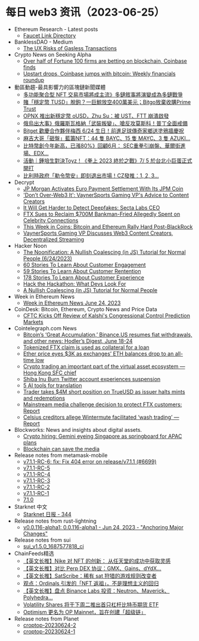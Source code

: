 # 每日 web3 资讯（2023-06-25）

- Ethereum Research - Latest posts
  - [Faucet Link Directory](https://ethresear.ch/t/faucet-link-directory/12670/46)
- BanklessDAO - Medium
  - [The UX Risks of Gasless Transactions](https://medium.com/bankless-dao/the-ux-risks-of-gasless-transactions-612f5881e0ce?source=rss----2e8b6adb479c---4)
- Crypto News on Seeking Alpha
  - [Over half of Fortune 100 firms are betting on blockchain, Coinbase finds](https://seekingalpha.com/news/3982490-over-half-of-fortune-100-firms-are-betting-on-blockchain-coinbase-finds?utm_source=feed_news_crypto&utm_medium=referral)
  - [Upstart drops, Coinbase jumps with bitcoin: Weekly financials roundup](https://seekingalpha.com/news/3982531-upstart-drops-coinbase-jumps-with-bitcoin-weekly-financials-roundup?utm_source=feed_news_crypto&utm_medium=referral)
- 動區動趨-最具影響力的區塊鏈新聞媒體
  - [多功能聚合型 NFT 交易市場將成主流》多鏈敘事將演變成為多鏈戰爭](https://www.blocktempo.com/nft-aggregator-become-mainstream-multichain-development/)
  - [賭「穩定幣 TUSD」脫鉤？一巨鯨放空400萬美元；Bitgo放棄收購Prime Trust](https://www.blocktempo.com/the-whale-shorted-trueusd-for-4-million-and-bitgo-abandoned-the-acquisition-of-prime-trust/)
  - [OPNX 推出新穩定幣 oUSD，Zhu Su：被 UST、FTT 崩潰啟發](https://www.blocktempo.com/opnx-announce-that-ousd-will-launch-very-soon/)
  - [俄烏出大事》俄羅斯瓦格納「武裝叛變」、嗆反攻莫斯科！普丁全面戒備](https://www.blocktempo.com/russias-elite-mercenary-group-of-25000-armed-rebels-moscow-on-high-alert/)
  - [Bitget 歡慶合作夥伴梅西 6/24 生日！前進足球傳奇家鄉送塗鴉牆慶祝](https://www.blocktempo.com/bitget-celebrate-birthday-of-partner-messi/)
  - [麻吉大哥「砸盤」藍籌NFT：44 隻 BAYC、15 隻 MAYC、3 隻 AZUKI…](https://www.blocktempo.com/machi-the-whale-is-making-a-move-selling-44-bayc-15-mayc-and-3-azuki/)
  - [比特幣創今年新高，已漲80%》回顧6月： SEC重拳引崩盤、華爾街進場、EDX…](https://www.blocktempo.com/bitcoin-hits-one-year-high-soars-past-31k/)
  - [活動｜鍾培生對決Toyz！《拳上 2023 終於之戰》7/ 5 於台北小巨蛋正式開打](https://www.blocktempo.com/the-cage-boxing-match-will-kick-off-at-taipei-arena-on-july-5th/)
  - [比利時政府「勒令幣安」即刻退出市場！CZ發推：1, 2, 3…](https://www.blocktempo.com/belgium-regulator-orders-binance-to-stop-services-in-country/)
- Decrypt
  - [JP Morgan Activates Euro Payment Settlement With Its JPM Coin](https://decrypt.co/146027/jp-morgan-using-jpm-coin-blockchain-to-settle-euro-payments)
  - ['Don’t Over-Web3 It': VaynerSports Gaming VP's Advice to Content Creators](https://decrypt.co/146059/dont-over-web3-vaynersports-gaming-vp-advice-content-creators)
  - [It Will Get Harder to Detect Deepfakes: Secta Labs CEO](https://decrypt.co/146066/it-will-get-harder-to-detect-deepfakes-secta-labs-ceo)
  - [FTX Sues to Reclaim $700M Bankman-Fried Allegedly Spent on Celebrity Connections](https://decrypt.co/146026/alameda-sues-reclaim-700-million-sam-bankman-fried-celebrity-influence)
  - [This Week in Coins: Bitcoin and Ethereum Rally Hard Post-BlackRock](https://decrypt.co/146060/this-week-in-coins-bitcoin-and-ethereum-rally-hard-post-black-rock)
  - [VaynerSports Gaming VP Discusses Web3 Content Creators, Decentralized Streaming](https://decrypt.co/videos/live-events/1MvGbnK5/vaynersports-gaming-vp-discusses-web3-content-creators-decentralized-streaming)
- Hacker Noon
  - [The Noonification: A Nullish Coalescing (in JS) Tutorial for Normal People (6/24/2023)](https://hackernoon.com/6-24-2023-noonification?source=rss)
  - [60 Stories To Learn About Customer Engagement](https://hackernoon.com/60-stories-to-learn-about-customer-engagement?source=rss)
  - [59 Stories To Learn About Customer Rentention](https://hackernoon.com/59-stories-to-learn-about-customer-rentention?source=rss)
  - [178 Stories To Learn About Customer Experience](https://hackernoon.com/178-stories-to-learn-about-customer-experience?source=rss)
  - [Hack the Hackathon: What Devs Look For](https://hackernoon.com/hack-the-hackathon-what-devs-look-for?source=rss)
  - [A Nullish Coalescing (in JS) Tutorial for Normal People](https://hackernoon.com/a-nullish-coalescing-in-js-tutorial-for-normal-people?source=rss)
- Week in Ethereum News
  - [Week in Ethereum News  June 24, 2023](https://weekinethereumnews.com/week-in-ethereum-news-june-24-2023/)
- CoinDesk: Bitcoin, Ethereum, Crypto News and Price Data
  - [CFTC Kicks Off Review of Kalshi's Congressional Control Prediction Markets](https://www.coindesk.com/policy/2023/06/24/cftc-kicks-off-review-of-kalshis-congressional-control-prediction-markets/?utm_medium=referral&utm_source=rss&utm_campaign=headlines)
- Cointelegraph.com News
  - [Bitcoin’s ‘Great Accumulation,’ Binance.US resumes fiat withdrawals, and other news: Hodler’s Digest, June 18-24](https://cointelegraph.com/magazine/bitcoins-great-accumulation-binance-us-resumes-fiat-withdrawals-and-other-news-hodlers-digest-june-18-24/)
  - [Tokenized FTX claim is used as collateral for a loan](https://cointelegraph.com/news/tokenized-ftx-claim-used-as-collateral-for-loan)
  - [Ether price eyes $3K as exchanges’ ETH balances drop to an all-time low](https://cointelegraph.com/news/ethereum-price-eyes-3k-as-exchanges-eth-balances-drop-to-an-all-time-low)
  - [Crypto trading an important part of the virtual asset ecosystem — Hong Kong SFC chief](https://cointelegraph.com/news/crypto-trading-is-important-virtual-asset-ecosystem-hong-kong-sfc-chief)
  - [Shiba Inu Burn Twitter account experiences suspension](https://cointelegraph.com/news/shiba-inu-burn-twitter-account-experiences-suspension)
  - [5 AI tools for translation](https://cointelegraph.com/news/5-ai-tools-for-translation)
  - [Trader takes $4M short position on TrueUSD as issuer halts mints and redemptions](https://cointelegraph.com/news/trader-takes-4m-short-position-true-usd-issuer-halts-mints-redemptions)
  - [Mainstream media challenge decision to protect FTX customers: Report](https://cointelegraph.com/news/media-outlets-challenge-privacy-ftx-customers)
  - [Celsius creditors allege Wintermute facilitated ‘wash trading’ — Report](https://cointelegraph.com/news/celsius-creditors-allege-wintermute-wash-trading)
- Blockworks: News and insights about digital assets.
  - [Crypto hiring: Gemini eyeing Singapore as springboard for APAC plans](https://blockworks.co/news/gemini-eyeing-singapore)
  - [Blockchain can save the media](https://blockworks.co/news/blockchain-media-governance-immutable)
- Release notes from metamask-mobile
  - [v7.1.1-RC-6: fix: Fix 404 error on release/v7.1.1 (#6699)](https://github.com/MetaMask/metamask-mobile/releases/tag/v7.1.1-RC-6)
  - [v7.1.1-RC-5](https://github.com/MetaMask/metamask-mobile/releases/tag/v7.1.1-RC-5)
  - [v7.1.1-RC-4](https://github.com/MetaMask/metamask-mobile/releases/tag/v7.1.1-RC-4)
  - [v7.1.1-RC-3](https://github.com/MetaMask/metamask-mobile/releases/tag/v7.1.1-RC-3)
  - [v7.1.1-RC-2](https://github.com/MetaMask/metamask-mobile/releases/tag/v7.1.1-RC-2)
  - [v7.1.1-RC-1](https://github.com/MetaMask/metamask-mobile/releases/tag/v7.1.1-RC-1)
  - [7.1.0](https://github.com/MetaMask/metamask-mobile/releases/tag/v7.1.0)
- Starknet 中文
  - [Starknet 日报 - 344](https://starknetzh.substack.com/p/starknet-344)
- Release notes from rust-lightning
  - [v0.0.116-alpha1: 0.0.116-alpha1 - Jun 24, 2023 - "Anchoring Major Changes"](https://github.com/lightningdevkit/rust-lightning/releases/tag/v0.0.116-alpha1)
- Release notes from sui
  - [sui_v1.5.0_1687577818_ci](https://github.com/MystenLabs/sui/releases/tag/sui_v1.5.0_1687577818_ci)
- ChainFeeds精选
  - [【英文长推】Nike 对 NFT 的创新： 从任天堂的成功中获取灵感](https://twitter.com/giancarlochaux/status/1671562685501014018)
  - [【英文长推】对比 Perp DEX 协议：GMX、Gains、dYdX…](https://twitter.com/moomsxxx/status/1672294808059035677)
  - [【英文长推】SatScribe：稀有 sat 狩猎的游戏规则改变者](https://twitter.com/ordinalsglobal_/status/1672368059166650379)
  - [观点：Ordinals 引发的「NFT 返祖」，不是理想主义的回归](https://www.theblockbeats.info/news/42899)
  - [【英文长推】盘点 Binance Labs 投资：Neutron、Maverick、Polyhedra…](https://twitter.com/flowslikeosmo/status/1672243208708050945)
  - [Volatility Shares 将于下周二推出首只杠杆比特币期货 ETF](https://www.theblock.co/post/236245/first-leveraged-bitcoin-futures-etf-will-launch-tuesday-volatility-shares-says)
  - [Optimism 更名为 OP Mainnet，旨在创建「超级链」](https://twitter.com/optimismFND/status/1672281032962478080)
- Release notes from Planet
  - [croptop-20230624-2](https://github.com/Planetable/Planet/releases/tag/croptop-20230624-2)
  - [croptop-20230624-1](https://github.com/Planetable/Planet/releases/tag/croptop-20230624-1)

